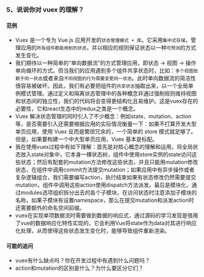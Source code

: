 ### 5、说说你对 vuex 的理解？
#### 范例
- Vuex 是一个专为 Vue.js 应用开发的`状态管理模式 + 库`。它采用`集中式存储`，管理应用的`所有组件都能用到的状态`，并以相应的规则保证状态以一种`可预测`的方式发生变化。
- 我们期待以一种简单的“单向数据流”的方式管理应用，即状态 -> 视图 -> 操作单向循环的方式。但当我们的应用遇到多个组件共享状态时，比如：`多个视图依赖于同一状态`或者来自`不同视图的行为需要变更同一状态`。此时单向数据流的简洁性很容易被破坏。因此，我们有必要把组件的`共享状态`抽取出来，以一个全局单例模式管理。通过定义和隔离状态管理中的各种概念并通过强制规则维持视图和状态间的独立性，我们的代码将会变得更结构化且易维护。这是vuex存在的必要性，它和react生态中的redux之类是一个概念。
- Vuex 解决状态管理的同时引入了不少概念：例如state、mutation、action等，是否需要引入还需要根据应用的实际情况衡量一下：如果不打算开发大型单页应用，使用 Vuex 反而是繁琐冗余的，一个简单的 store 模式就足够了。但是，如果要构建一个中大型单页应用，Vuex 基本是标配。
- 我在使用vuex过程中有如下理解：首先是对核心概念的理解和运用，将全局状态放入state对象中，它本身一棵状态树，组件中使用store实例的state访问这些状态；然后有配套的mutation方法修改这些状态，并且只能用mutation修改状态，在组件中调用commit方法提交mutation；如果应用中有异步操作或者复杂逻辑组合，我们需要编写action，执行结束如果有状态修改仍然需要提交mutation，组件中调用这些action使用dispatch方法派发。最后是模块化，通过modules选项组织拆分出去的各个子模块，在访问状态时注意添加子模块的名称，如果子模块有设置namespace，那么在提交mutation和派发action时还需要额外的命名空间前缀。
- vuex在实现单项数据流时需要做到数据的响应式，通过源码的学习发现是借用了vue的数据响应化特性实现的，它会利用Vue将state作为data对其进行响应化处理，从而使得这些状态发生变化时，能够导致组件重新渲染。



#### 可能的追问
- vuex有什么缺点吗？你在开发过程中有遇到什么问题吗？
- action和mutation的区别是什么？为什么要区分它们？
